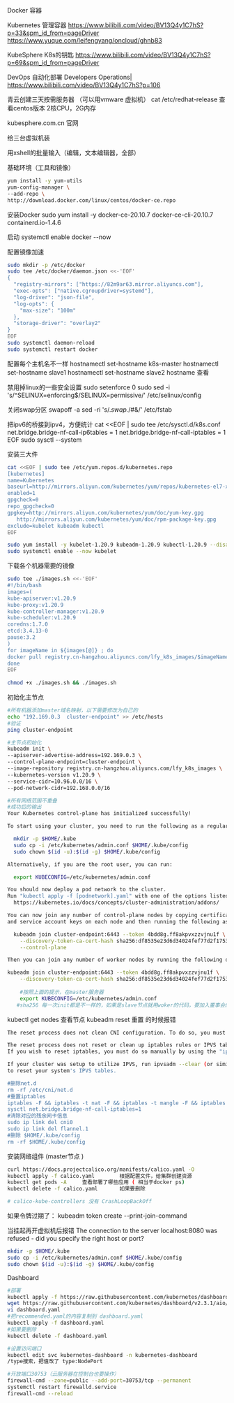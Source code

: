 

Docker	容器

Kubernetes	管理容器
https://www.bilibili.com/video/BV13Q4y1C7hS?p=33&spm_id_from=pageDriver
https://www.yuque.com/leifengyang/oncloud/ghnb83

KubeSphere	K8s的钥匙
https://www.bilibili.com/video/BV13Q4y1C7hS?p=69&spm_id_from=pageDriver

DevOps	自动化部署 Developers Operations|
https://www.bilibili.com/video/BV13Q4y1C7hS?p=106

青云创建三天按需服务器	（可以用vmware 虚拟机）
cat  /etc/redhat-release		 查看centos版本
2核CPU，2G内存



kubesphere.com.cn		官网

给三台虚拟机装

用xshell的批量输入（编辑，文本编辑器，全部）

基础环境（工具和镜像）

```sh
yum install -y yum-utils
yum-config-manager \
--add-repo \
http://download.docker.com/linux/centos/docker-ce.repo
```

安装Docker
sudo yum install -y docker-ce-20.10.7 docker-ce-cli-20.10.7 containerd.io-1.4.6

启动
systemctl enable docker --now

配置镜像加速

```sh
sudo mkdir -p /etc/docker
sudo tee /etc/docker/daemon.json <<-'EOF'
{
  "registry-mirrors": ["https://82m9ar63.mirror.aliyuncs.com"],
  "exec-opts": ["native.cgroupdriver=systemd"],
  "log-driver": "json-file",
  "log-opts": {
    "max-size": "100m"
  },
  "storage-driver": "overlay2"
}
EOF
sudo systemctl daemon-reload
sudo systemctl restart docker
```

配置每个主机名不一样
hostnamectl set-hostname k8s-master
hostnamectl set-hostname slave1
hostnamectl set-hostname slave2
hostname		查看

禁用掉linux的一些安全设置
sudo setenforce 0
sudo sed -i 's/^SELINUX=enforcing$/SELINUX=permissive/' /etc/selinux/config

关闭swap分区
swapoff -a
sed -ri 's/.*swap.*/#&/' /etc/fstab

把ipv6的桥接到ipv4，方便统计
cat <<EOF | sudo tee /etc/sysctl.d/k8s.conf
net.bridge.bridge-nf-call-ip6tables = 1
net.bridge.bridge-nf-call-iptables = 1
EOF
sudo sysctl --system

安装三大件


```sh
cat <<EOF | sudo tee /etc/yum.repos.d/kubernetes.repo
[kubernetes]
name=Kubernetes
baseurl=http://mirrors.aliyun.com/kubernetes/yum/repos/kubernetes-el7-x86_64
enabled=1
gpgcheck=0
repo_gpgcheck=0
gpgkey=http://mirrors.aliyun.com/kubernetes/yum/doc/yum-key.gpg
   http://mirrors.aliyun.com/kubernetes/yum/doc/rpm-package-key.gpg
exclude=kubelet kubeadm kubectl
EOF

sudo yum install -y kubelet-1.20.9 kubeadm-1.20.9 kubectl-1.20.9 --disableexcludes=kubernetes
sudo systemctl enable --now kubelet
```

下载各个机器需要的镜像

```sh
sudo tee ./images.sh <<-'EOF'
#!/bin/bash
images=(
kube-apiserver:v1.20.9
kube-proxy:v1.20.9
kube-controller-manager:v1.20.9
kube-scheduler:v1.20.9
coredns:1.7.0
etcd:3.4.13-0
pause:3.2
)
for imageName in ${images[@]} ; do
docker pull registry.cn-hangzhou.aliyuncs.com/lfy_k8s_images/$imageName
done
EOF
   
chmod +x ./images.sh && ./images.sh
```

初始化主节点

```sh
#所有机器添加master域名映射，以下需要修改为自己的
echo "192.169.0.3  cluster-endpoint" >> /etc/hosts
#验证
ping cluster-endpoint

#主节点初始化
kubeadm init \
--apiserver-advertise-address=192.169.0.3 \
--control-plane-endpoint=cluster-endpoint \
--image-repository registry.cn-hangzhou.aliyuncs.com/lfy_k8s_images \
--kubernetes-version v1.20.9 \
--service-cidr=10.96.0.0/16 \
--pod-network-cidr=192.168.0.0/16

#所有网络范围不重叠
#成功后的输出
Your Kubernetes control-plane has initialized successfully!

To start using your cluster, you need to run the following as a regular user:

  mkdir -p $HOME/.kube
  sudo cp -i /etc/kubernetes/admin.conf $HOME/.kube/config
  sudo chown $(id -u):$(id -g) $HOME/.kube/config

Alternatively, if you are the root user, you can run:

  export KUBECONFIG=/etc/kubernetes/admin.conf

You should now deploy a pod network to the cluster.
Run "kubectl apply -f [podnetwork].yaml" with one of the options listed at:
  https://kubernetes.io/docs/concepts/cluster-administration/addons/

You can now join any number of control-plane nodes by copying certificate authorities
and service account keys on each node and then running the following as root:

  kubeadm join cluster-endpoint:6443 --token 4bdd8g.ff8akpvxzzvjnu1f \
    --discovery-token-ca-cert-hash sha256:df8535e23d6d34024fef77d2f1753f1a644a6d1ac8487531d9bbbe38c9ba2ca0 \
    --control-plane 

Then you can join any number of worker nodes by running the following on each as root:

kubeadm join cluster-endpoint:6443 --token 4bdd8g.ff8akpvxzzvjnu1f \
    --discovery-token-ca-cert-hash sha256:df8535e23d6d34024fef77d2f1753f1a644a6d1ac8487531d9bbbe38c9ba2ca0
    
    #按照上面的提示，在master服务器
    export KUBECONFIG=/etc/kubernetes/admin.conf
   #sha256 每一次init都是不一样的，如果是slave节点就用woker的代码，要加入董事会的节点就用cotrol-plane的代码

```

kubectl get nodes		查看节点
kubeadm reset		重置 的时候报错

```sh
The reset process does not clean CNI configuration. To do so, you must remove /etc/cni/net.d

The reset process does not reset or clean up iptables rules or IPVS tables.
If you wish to reset iptables, you must do so manually by using the "iptables" command.

If your cluster was setup to utilize IPVS, run ipvsadm --clear (or similar)
to reset your system's IPVS tables.

#删除net.d
rm -rf /etc/cni/net.d
#重置iptables
iptables -F && iptables -t nat -F && iptables -t mangle -F && iptables -X
sysctl net.bridge.bridge-nf-call-iptables=1
#清除对应的残余网卡信息
sudo ip link del cni0
sudo ip link del flannel.1
#删除 $HOME/.kube/config
rm -rf $HOME/.kube/config
```

安装网络组件 (master节点 )

```sh
curl https://docs.projectcalico.org/manifests/calico.yaml -O
kubectl apply -f calico.yaml		根据配置文件，给集群创建资源
kubectl get pods -A		查看部署了哪些应用 ( 相当于docker ps)
kubectl delete -f calico.yaml		如果要删除

# calico-kube-controllers 没有 CrashLoopBackOff
```



如果令牌过期了：
kubeadm token create --print-join-command

当挂起再开虚拟机后报错
The connection to the server localhost:8080 was refused - did you specify the right host or port?

```sh
mkdir -p $HOME/.kube
sudo cp -i /etc/kubernetes/admin.conf $HOME/.kube/config
sudo chown $(id -u):$(id -g) $HOME/.kube/config
```





Dashboard

```sh
#部署
kubectl apply -f https://raw.githubusercontent.com/kubernetes/dashboard/v2.3.1/aio/deploy/recommended.yaml
wget https://raw.githubusercontent.com/kubernetes/dashboard/v2.3.1/aio/deploy/recommended.yaml
vi dashboard.yaml 
#把recommended.yaml的内容复制到 dashboard.yaml
kubectl apply -f dashboard.yaml
#如果要删除
kubectl delete -f dashboard.yaml

#设置访问端口
kubectl edit svc kubernetes-dashboard -n kubernetes-dashboard
/type搜索，把值改了 type:NodePort

#开放端口30753（云服务器在控制台也要操作）
firewall-cmd --zone=public --add-port=30753/tcp --permanent	
systemctl restart firewalld.service
firewall-cmd --reload 
```

































